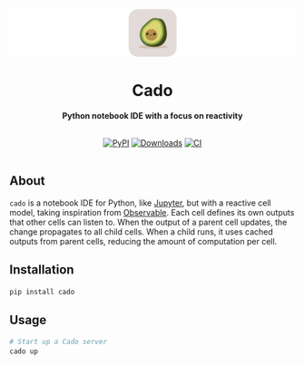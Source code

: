 <div align="center">
  <img src="assets/cado-banner.png">
  <h1>Cado</h1>

  <p>
    <strong>Python notebook IDE with a focus on reactivity</strong>
  </p>

  <br>
  <div>
    <a href="https://badge.fury.io/py/cado"><img src="https://badge.fury.io/py/cado.svg" alt="PyPI"></a>
    <a href="https://pepy.tech/project/cado"><img src="https://pepy.tech/badge/cado" alt="Downloads"></a>
    <a href="https://github.com/gregorybchris/cado/actions/workflows/ci.yaml"><img src="https://github.com/gregorybchris/cado/actions/workflows/ci.yaml/badge.svg" alt="CI"></a>
  </div>
  <br>
</div>

## About

`cado` is a notebook IDE for Python, like [Jupyter](https://jupyter.org/), but with a reactive cell model, taking inspiration from [Observable](https://observablehq.com/). Each cell defines its own outputs that other cells can listen to. When the output of a parent cell updates, the change propagates to all child cells. When a child runs, it uses cached outputs from parent cells, reducing the amount of computation per cell.

## Installation

```bash
pip install cado
```

## Usage

```bash
# Start up a Cado server
cado up
```
